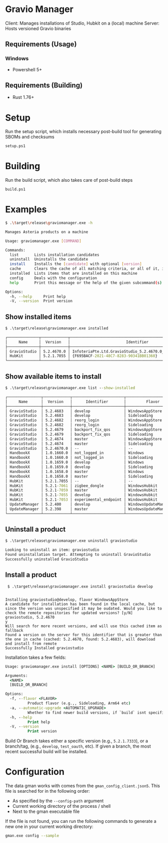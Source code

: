 # Gravio Manager

Client: Manages installations of Studio, Hubkit on a (local) machine Server:
Hosts versioned Gravio binaries

## Requirements (Usage)

### Windows

- Powershell 5+

## Requirements (Building)

- Rust 1.76+

# Setup

Run the setup script, which installs necessary post-build tool for generating
SBOMs and checksums

```cmd
setup.ps1
```

# Building

Run the build script, which also takes care of post-build steps

```cmd
build.ps1
```

# Examples

```bash
$ .\target\release\graviomanager.exe -h

Manages Asteria products on a machine

Usage: graviomanager.exe [COMMAND]

Commands:
  list       Lists installation candidates
  uninstall  Uninstalls the candidate
  install    Installs the [candidate] with optional [version]
  cache      Clears the cache of all matching criteria, or all of it, if nothing specified
  installed  Lists items that are installed on this machine
  config     Deals with the configuration
  help       Print this message or the help of the given subcommand(s)

Options:
  -h, --help     Print help
  -V, --version  Print version
```

## Show installed items

```cmd
$ .\target\release\graviomanager.exe installed

┌──────────────┬────────────┬─────────────────────────────────────────────────────────────┐
│     Name     │  Version   │                         Identifier                          │
├──────────────┼────────────┼─────────────────────────────────────────────────────────────┤
│ GravioStudio │ 5.2.4670.0 │ InfoteriaPte.Ltd.GravioStudio_5.2.4670.0_x64__mrnz526z5qc9p │
│ HubKit       │ 5.2.1.7055 │ {F695BACF-2021-48C7-8283-90341BB01360}                      │
└──────────────┴────────────┴─────────────────────────────────────────────────────────────┘
```

## Show available items to install

```cmd
$ .\target\release\graviomanager.exe list --show-installed

┌───────────────┬────────────┬───────────────────────┬─────────────────────────┬───────────┐
│     Name      │  Version   │      Identifier       │         Flavor          │ Installed │
├───────────────┼────────────┼───────────────────────┼─────────────────────────┼───────────┤
│ GravioStudio  │ 5.2.4683   │ develop               │ WindowsAppStore         │           │
│ GravioStudio  │ 5.2.4683   │ develop               │ Sideloading             │           │
│ GravioStudio  │ 5.2.4682   │ reorg_login           │ WindowsAppStore         │           │
│ GravioStudio  │ 5.2.4682   │ reorg_login           │ Sideloading             │           │
│ GravioStudio  │ 5.2.4679   │ backport_fix_qos      │ WindowsAppStore         │           │
│ GravioStudio  │ 5.2.4679   │ backport_fix_qos      │ Sideloading             │           │
│ GravioStudio  │ 5.2.4674   │ master                │ WindowsAppStore         │           │
│ GravioStudio  │ 5.2.4674   │ master                │ Sideloading             │           │
│ GravioStudio  │ 5.2.4670.0 │ --                    │ --                      │ true      │
│ HandbookX     │ 1.0.1660.0 │ not_logged_in         │ Windows                 │           │
│ HandbookX     │ 1.0.1660.0 │ not_logged_in         │ Sideloading             │           │
│ HandbookX     │ 1.0.1659.0 │ develop               │ Windows                 │           │
│ HandbookX     │ 1.0.1659.0 │ develop               │ Sideloading             │           │
│ HandbookX     │ 1.0.1658.0 │ master                │ Windows                 │           │
│ HandbookX     │ 1.0.1658.0 │ master                │ Sideloading             │           │
│ HubKit        │ 5.2.1.7055 │ --                    │ --                      │ true      │
│ HubKit        │ 5.2.1-7061 │ zigbee_dongle         │ WindowsHubkit           │           │
│ HubKit        │ 5.2.1-7059 │ master                │ WindowsHubkit           │           │
│ HubKit        │ 5.2.1-7055 │ develop               │ WindowsHubkit           │           │
│ HubKit        │ 5.2.1-7053 │ experimental_endpoint │ WindowsHubkit           │           │
│ UpdateManager │ 5.2.400    │ develop               │ WindowsUpdateManagerExe │           │
│ UpdateManager │ 5.2.398    │ master                │ WindowsUpdateManagerExe │           │
└───────────────┴────────────┴───────────────────────┴─────────────────────────┴───────────┘
```

## Uninstall a product

```cmd
$ .\target\release\graviomanager.exe uninstall graviostudio

Looking to uninstall an item: graviostudio
Found uninstallation target. Attempting to uninstall GravioStudio                                                                                           
Successfully uninstalled GravioStudio
```

## Install a product

```
 $ .\target\release\graviomanager.exe install graviostudio develop

 
Installing graviostudio@develop, flavor WindowsAppStore
A candidate for installation has been found in the local cache, but since the version was unspecified it may be oudated. Would you like to check the remote repositories for updated versions? [y/N]
graviostudio, 5.2.4670
y
Will search for more recent versions, and will use this cached item as fallback
Found a version on the server for this identifier that is greater than the one in cache (cached: 5.2.4670, found: 5.2.4683), will download and install from remote
Successfully Installed graviostudio
```

Installation takes a few fields:

```cmd
Usage: graviomanager.exe install [OPTIONS] <NAME> [BUILD_OR_BRANCH]

Arguments:
  <NAME>
  [BUILD_OR_BRANCH]

Options:
  -f, --flavor <FLAVOR>
          Product flavor (e.g.,, Sideloading, Arm64 etc)
  -a, --automatic-upgrade <AUTOMATIC_UPGRADE>
          Whether to find newer build versions, if `build` isnt specified. Leave empty to be prompted. [possible values: true, false]
  -h, --help
          Print help
  -V, --version
          Print version
```

Build Or Branch takes either a specific version (e.g., `5.2.1.7333`), or a
branch/tag, (e.g., `develop`, `test_oauth`, etc). If given a branch, the most
recent successful build will be installed.

# Configuration

The data gman works with comes from the `gman_config_client.json5`. This file is
searched for in the following order:

- As specified by the `--config-path` argument
- Current working directory of the process / shell
- Next to the gman executable file

If the file is not found, you can run the following commands to generate a new
one in your current working directory:

```bash
gman.exe config --sample
```
